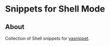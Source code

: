 # Snippets for Shell Mode

## About

Collection of Shell snippets for
[yasnippet](http://code.google.com/p/yasnippet/ "yasnippet - Google Code").
